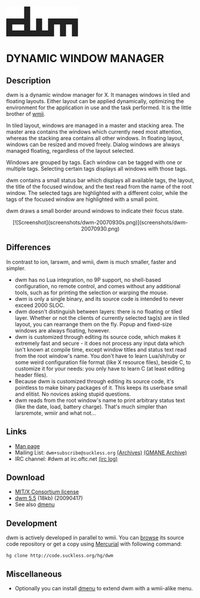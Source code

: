 ![dwm](dwm.gif)

DYNAMIC WINDOW MANAGER
======================

Description
-----------
dwm is a dynamic window manager for X. It manages windows in tiled and
floating layouts. Either layout can be applied dynamically, optimizing the
environment for the application in use and the task performed. It is 
the little brother of [wmii](/wmii/).

In tiled layout, windows are managed in a master and stacking area. The master
area contains the windows which currently need most attention, whereas the
stacking area contains all other windows. In floating layout, windows can be
resized and moved freely. Dialog windows are always managed floating,
regardless of the layout selected.

Windows are grouped by tags. Each window can be tagged with one or multiple
tags. Selecting certain tags displays all windows with those tags.

dwm contains a small status bar which displays all available tags, the layout,
the title of the focused window, and the text read from the name of the
root window. The selected tags are highlighted with a different color, while the
tags of the focused window are highlighted with a small point.

dwm draws a small border around windows to indicate their focus state.

<center>[![Screenshot](screenshots/dwm-20070930s.png)](screenshots/dwm-20070930.png)</center>

Differences
-----------
In contrast to ion, larswm, and wmii, dwm is much smaller, faster and simpler.

* dwm has no Lua integration, no 9P support, no shell-based configuration, no remote control, and comes without any additional tools, such as for printing the selection or warping the mouse.
* dwm is only a single binary, and its source code is intended to never exceed 2000 SLOC.
* dwm doesn't distinguish between layers: there is no floating or tiled layer. Whether or not the clients of currently selected tag(s) are in tiled layout, you can rearrange them on the fly. Popup and fixed-size windows are always floating, however.
* dwm is customized through editing its source code, which makes it extremely fast and secure - it does not process any input data which isn't known at compile time, except window titles and status text read from the root window's name. You don't have to learn Lua/sh/ruby or some weird configuration file format (like X resource files), beside C, to customize it for your needs: you only have to learn C (at least editing header files).
* Because dwm is customized through editing its source code, it's pointless to make binary packages of it. This keeps its userbase small and elitist. No novices asking stupid questions.
* dwm reads from the root window's name to print arbitrary status text (like the date, load, battery charge). That's much simpler than larsremote, wmiir and what not...

Links
-----
* [Man page](manpage)
* Mailing List: `dwm+subscribe@suckless.org` [(Archives)](http://lists.suckless.org/dwm) [(GMANE Archive)](http://dir.gmane.org/gmane.comp.window-managers.dwm)
* IRC channel: #dwm at irc.oftc.net [(irc log)](TODO)

Download
--------
* [MIT/X Consortium license](http://code.suckless.org/hg/dwm/raw-file/tip/LICENSE)
* [dwm 5.5](http://code.suckless.org/dl/dwm/dwm-5.5.tar.gz) (18kb) (20090417)
* See also [dmenu](http://tools.suckless.org/dmenu)

Development
-----------
dwm is actively developed in parallel to wmii. You can [browse](http://code.suckless.org/hg/dwm) its source code repository or get a copy using [Mercurial](http://www.selenic.com/mercurial/) with following command:

	hg clone http://code.suckless.org/hg/dwm

Miscellaneous
-------------
* Optionally you can install [dmenu](/programs/dmenu.html) to extend dwm with a wmii-alike menu.



